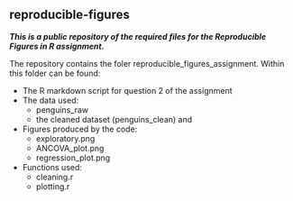 ## reproducible-figures
***This is a public repository of the required files for the Reproducible Figures in R assignment.***

The repository contains the foler reproducible_figures_assignment. Within this folder can be found:
- The R markdown script for question 2 of the assignment 
- The data used: 
  - penguins_raw 
  - the cleaned dataset (penguins_clean) and
- Figures produced by the code:
    - exploratory.png
    - ANCOVA_plot.png
    - regression_plot.png
- Functions used:
    - cleaning.r
    - plotting.r

